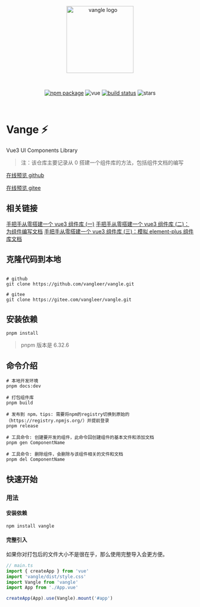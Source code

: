 <p align="center">
  <a href="https://vangleer.github.io/vangle" target="_blank" rel="noopener noreferrer">
    <img width="180" src="https://vangleer.github.io/vangle/images/logo-rect.png" alt="vangle logo">
  </a>
</p>
<br/>
<p align="center">
  <a href="https://npmjs.com/package/vangle"><img src="https://img.shields.io/npm/v/vangle.svg" alt="npm package"></a>
  <img src="https://img.shields.io/badge/vue-v3.2.0%2B-%23407fbc" alt="vue">
  <a href="https://github.com/vangleer/vangle/actions/workflows/ci.yml"><img src="https://github.com/vangleer/vangle/actions/workflows/ci.yml/badge.svg?branch=main" alt="build status"></a>
  <img src="https://img.shields.io/github/stars/vangleer/vangle" alt="stars">
</p>
<br/>

# Vange ⚡

Vue3 UI Components Library

> 注：该仓库主要记录从 0 搭建一个组件库的方法，包括组件文档的编写

[在线预览 github](https://vangleer.github.io/vangle)

[在线预览 gitee]( http://vangleer.gitee.io/vangle)

## 相关链接

[手把手从零搭建一个 vue3 组件库 (一)](https://juejin.cn/post/7132779669492858893)
[手把手从零搭建一个 vue3 组件库 (二)：为组件编写文档](https://juejin.cn/post/7134695989687877645)
[手把手从零搭建一个 vue3 组件库 (三)：模拟 element-plus 组件库文档](https://juejin.cn/post/7134695989687877645)

## 克隆代码到本地

```shell

# github
git clone https://github.com/vangleer/vangle.git

# gitee
git clone https://gitee.com/vangleer/vangle.git

```

## 安装依赖

```
pnpm install
```

> pnpm 版本是 6.32.6

## 命令介绍

```shell
# 本地开发环境
pnpm docs:dev

# 打包组件库
pnpm build

# 发布到 npm，tips: 需要将npm的registry切换到原始的（https://registry.npmjs.org/）并提前登录
pnpm release

# 工具命令: 创建要开发的组件，此命令回创建组件的基本文件和添加文档
pnpm gen ComponentName

# 工具命令: 删除组件，会删除与该组件相关的文件和文档
pnpm del ComponentName
```

## 快速开始

### 用法

#### 安装依赖

```
npm install vangle
```

#### 完整引入

如果你对打包后的文件大小不是很在乎，那么使用完整导入会更方便。

```typescript
// main.ts
import { createApp } from 'vue'
import 'vangle/dist/style.css'
import Vangle from 'vangle'
import App from './App.vue'

createApp(App).use(Vangle).mount('#app')
```
